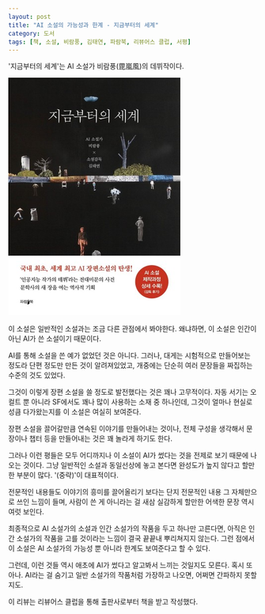 ```yaml
---
layout: post
title: "AI 소설의 가능성과 한계 - 지금부터의 세계"
category: 도서
tags: [책, 소설, 비람풍, 김태연, 파람북, 리뷰어스 클럽, 서평]
---
```


'지금부터의 세계'는
AI 소설가 비람풍(毘嵐風)의 데뷔작이다.

![표지](/images/book/the-world-from-now-on-book-h480.jpg)

이 소설은 일반적인 소설과는 조금 다른 관점에서 봐야한다.
왜냐하면, 이 소설은 인간이 아닌 AI가 쓴 소설이기 때문이다.

AI를 통해 소설을 쓴 예가 없었던 것은 아니다.
그러나, 대게는 시험적으로 만들어보는 정도라 단편 정도만 만든 것이 알려져있었고,
개중에는 단순히 여러 문장들을 짜집하는 수준의 것도 있었다.

그것이 이렇게 장편 소설을 쓸 정도로 발전했다는 것은 꽤나 고무적이다.
자동 서기는 오컬트 뿐 아니라 SF에서도 꽤나 많이 사용하는 소재 중 하나인데,
그것이 얼마나 현실로 성큼 다가왔는지를 이 소설은 여실히 보여준다.

장편 소설을 끌어갈만큼 연속된 이야기를 만들어내는 것이나,
전체 구성을 생각해서 문장이나 챕터 등을 만들어내는 것은 꽤 놀라게 하기도 한다.

그러나 이런 평들은 모두 어디까지나 이 소설이 AI가 썼다는 것을 전제로 보기 때문에 나오는 것이다.
그냥 일반적인 소설과 동일선상에 놓고 본다면 완성도가 높지 않다고 할만한 부분이 많다.
'(중략)'이 대표적이다.

전문적인 내용들도 이야기의 흥미를 끌어올리기 보다는 단지 전문적인 내용 그 자체만으로 쓰인 느낌이 들며,
사람이 쓴 게 아니라는 걸 새삼 실감하게 할만한 어색한 문장 역시 여럿 보인다.

최종적으로 AI 소설가의 소설과 인간 소설가의 작품을 두고 하나만 고른다면,
아직은 인간 소설가의 작품을 고를 것이라는 느낌이 결국 끝끝내 뿌리쳐지지 않는다.
그런 점에서 이 소설은 AI 소설가의 가능성 뿐 아니라 한계도 보여준다고 할 수 있다.

그런데, 이런 것들 역시 애초에 AI가 썼다고 알고봐서 느끼는 것일지도 모른다.
혹시 또 아나.
AI라는 걸 숨기고 일반 소설가의 작품처럼 가장하고 나오면, 어쩌면 간파하지 못할지도.



<div class="im im-info">
이 리뷰는 리뷰어스 클럽을 통해 출판사로부터 책을 받고 작성했다.
</div>
